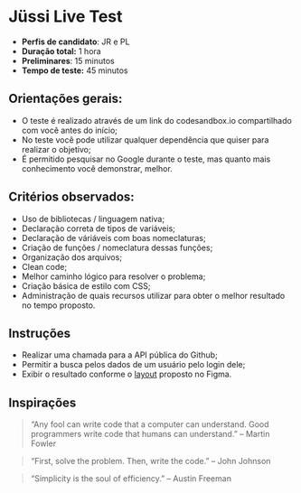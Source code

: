 # Jüssi Live Test


- **Perfis de candidato**: JR e PL
- **Duração total:** 1 hora
- **Preliminares**: 15 minutos
- **Tempo de teste:** 45 minutos


## Orientações gerais:

- O teste é realizado através de um link do codesandbox.io compartilhado com você antes do início;
- No teste você pode utilizar qualquer dependência que quiser para realizar o objetivo;
- É permitido pesquisar no Google durante o teste, mas quanto mais conhecimento você demonstrar, melhor.

## Critérios observados:

- Uso de bibliotecas / linguagem nativa;
- Declaração correta de tipos de variáveis;
- Declaração de váriáveis com boas nomeclaturas;
- Criação de funções / nomeclatura dessas funções;
- Organização dos arquivos;
- Clean code;
- Melhor caminho lógico para resolver o problema;
- Criação básica de estilo com CSS;
- Administração de quais recursos utilizar para obter o melhor resultado no tempo proposto.

## Instruções

- Realizar uma chamada para a API pública do Github;
- Permitir a busca pelos dados de um usuário pelo login dele;
- Exibir o resultado conforme o [layout](https://www.figma.com/file/5QA66Otv988pJRUbq9GTOc/J%C3%BCssi-Live-Test?node-id=0%3A1) proposto no Figma.

## Inspirações

> “Any fool can write code that a computer can understand. Good programmers write code that humans can understand.” – Martin Fowler

> “First, solve the problem. Then, write the code.” – John Johnson

> “Simplicity is the soul of efficiency.” – Austin Freeman



